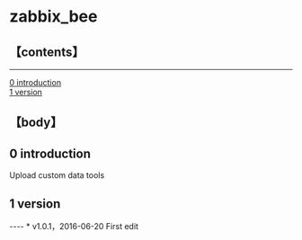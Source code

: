 # zabbix_bee

## 【contents】
----

[0 introduction](#0)  
[1 version ](#1)  


## 【body】

<h2 name="0">0 introduction</h2>

Upload custom data tools

<h2 name="1">1 version</h2>
----
* v1.0.1，2016-06-20 First edit

